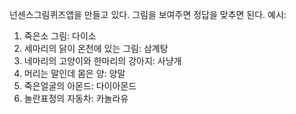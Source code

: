 넌센스그림퀴즈앱을 만들고 있다. 그림을 보여주면 정답을 맞추면 된다.
예시:

1. 죽은소 그림: 다이소
2. 세마리의 닭이 온천에 있는 그림: 삼계탕
3. 네마리의 고양이와 한마리의 강아지: 사냥개
4. 머리는 말인데 몸은 양: 양말
5. 죽은얼굴의 아몬드: 다이아몬드
6. 놀란표정의 자동차: 카놀라유
